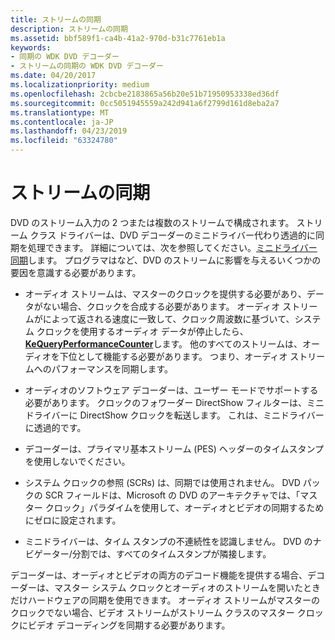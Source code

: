 ```yaml
---
title: ストリームの同期
description: ストリームの同期
ms.assetid: bbf589f1-ca4b-41a2-970d-b31c7761eb1a
keywords:
- 同期の WDK DVD デコーダー
- ストリームの同期の WDK DVD デコーダー
ms.date: 04/20/2017
ms.localizationpriority: medium
ms.openlocfilehash: 2cbcbe2183865a56b20e51b71950953338ed36df
ms.sourcegitcommit: 0cc5051945559a242d941a6f2799d161d8eba2a7
ms.translationtype: MT
ms.contentlocale: ja-JP
ms.lasthandoff: 04/23/2019
ms.locfileid: "63324780"
---
```

# <a name="stream-synchronization"></a>ストリームの同期





DVD のストリーム入力の 2 つまたは複数のストリームで構成されます。 ストリーム クラス ドライバーは、DVD デコーダーのミニドライバー代わり透過的に同期を処理できます。 詳細については、次を参照してください。[ミニドライバー同期](minidriver-synchronization.md)します。 プログラマはなど、DVD のストリームに影響を与えるいくつかの要因を意識する必要があります。

-   オーディオ ストリームは、マスターのクロックを提供する必要があり、データがない場合、クロックを合成する必要があります。 オーディオ ストリームがによって返される速度に一致して、クロック周波数に基づいて、システム クロックを使用するオーディオ データが停止したら、 [ **KeQueryPerformanceCounter**](https://msdn.microsoft.com/library/windows/hardware/ff553053)します。 他のすべてのストリームは、オーディオを下位として機能する必要があります。 つまり、オーディオ ストリームへのパフォーマンスを同期します。

-   オーディオのソフトウェア デコーダーは、ユーザー モードでサポートする必要があります。 クロックのフォワーダー DirectShow フィルターは、ミニドライバーに DirectShow クロックを転送します。 これは、ミニドライバーに透過的です。

-   デコーダーは、プライマリ基本ストリーム (PES) ヘッダーのタイムスタンプを使用しないでください。

-   システム クロックの参照 (SCRs) は、同期では使用されません。 DVD パックの SCR フィールドは、Microsoft の DVD のアーキテクチャでは、「マスター クロック」パラダイムを使用して、オーディオとビデオの同期するためにゼロに設定されます。

-   ミニドライバーは、タイム スタンプの不連続性を認識しません。 DVD のナビゲーター/分割では、すべてのタイムスタンプが隣接します。

デコーダーは、オーディオとビデオの両方のデコード機能を提供する場合、デコーダーは、マスター システム クロックとオーディオのストリームを開いたときだけハードウェアの同期を使用できます。 オーディオ ストリームがマスターのクロックでない場合、ビデオ ストリームがストリーム クラスのマスター クロックにビデオ デコーディングを同期する必要があります。

 

 





